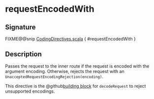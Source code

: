 <a id="requestencodedwith"></a>
# requestEncodedWith

## Signature

FIXME@@snip [CodingDirectives.scala](../../../../../../../../../akka-http/src/main/scala/akka/http/scaladsl/server/directives/CodingDirectives.scala) { #requestEncodedWith }

## Description

Passes the request to the inner route if the request is encoded with the argument encoding. Otherwise, rejects the request with an `UnacceptedRequestEncodingRejection(encoding)`.

This directive is the @github[building block](/akka-http/src/main/scala/akka/http/scaladsl/server/directives/CodingDirectives.scala) for `decodeRequest` to reject unsupported encodings.